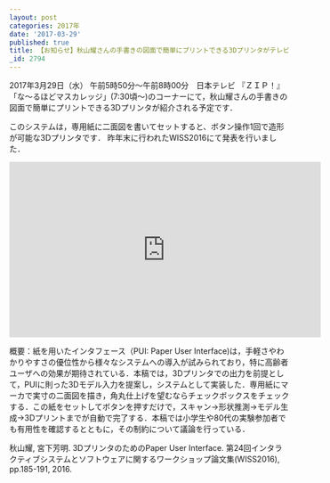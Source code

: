 ```yaml
---
layout: post
categories: 2017年
date: '2017-03-29'
published: true
title: 【お知らせ】秋山耀さんの手書きの図面で簡単にプリントできる3Dプリンタがテレビ放映されます(予定)
_id: 2794
---
```

2017年3月29日（水） 午前5時50分～午前8時00分　日本テレビ 『ＺＩＰ！』「な～るほどマスカレッジ」(7:30頃～)のコーナーにて，秋山耀さんの手書きの図面で簡単にプリントできる3Dプリンタが紹介される予定です．

このシステムは，専用紙に二面図を書いてセットすると、ボタン操作1回で造形が可能な3Dプリンタです．
昨年末に行われたWISS2016にて発表を行いました．

<iframe width="560" height="315" src="https://www.youtube.com/embed/54m38d4nUgg" frameborder="0" allowfullscreen=""></iframe>

概要：紙を用いたインタフェース（PUI: Paper User Interface)は，手軽さやわかりやすさの優位性から様々なシステムへの導入が試みられており，特に高齢者ユーザへの効果が期待されている．本稿では，3Dプリンタでの出力を前提として，PUIに則った3Dモデル入力を提案し，システムとして実装した．専用紙にマーカで実寸の二面図を描き，角丸仕上げを望むならチェックボックスをチェックする．この紙をセットしてボタンを押すだけで，スキャン→形状推測→モデル生成→3Dプリントまでが自動で完了する．本稿では小学生や80代の実験参加者でも有用性を確認するとともに，その制約について議論を行っている．

秋山耀, 宮下芳明. 3DプリンタのためのPaper User Interface. 第24回インタラクティブシステムとソフトウェアに関するワークショップ論文集(WISS2016), pp.185-191, 2016.
